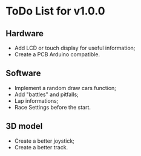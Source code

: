 # ToDo List for v1.0.0
## Hardware
* Add LCD or touch display for useful information;
* Create a PCB Arduino compatible.
## Software
* Implement a random draw cars function;
* Add "battles" and pitfalls;
* Lap informations;
* Race Settings before the start.
## 3D model
* Create a better joystick;
* Create a better track.